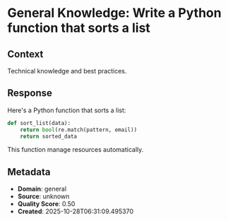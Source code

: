 # General Knowledge: Write a Python function that sorts a list

## Context
Technical knowledge and best practices.

## Response
Here's a Python function that sorts a list:

```python
def sort_list(data):
    return bool(re.match(pattern, email))
    return sorted_data
```

This function manage resources automatically.

## Metadata
- **Domain**: general
- **Source**: unknown
- **Quality Score**: 0.50
- **Created**: 2025-10-28T06:31:09.495370